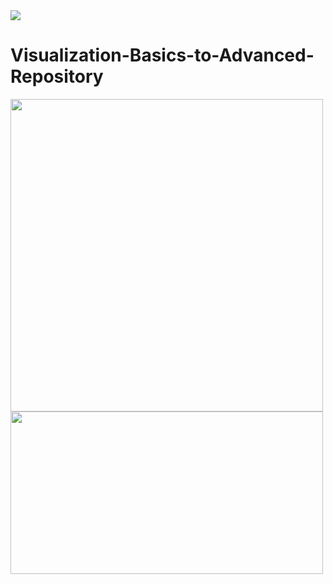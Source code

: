 <img src="https://fiverr-res.cloudinary.com/images/q_auto,f_auto/gigs/170532159/original/f80f496e2287e6e5dc104852b62feaa66982caaf/im-really-good-at-web-programming.jpg"/>

# Visualization-Basics-to-Advanced-Repository

<img src="https://user-images.githubusercontent.com/74038190/242390692-0b335028-1d3d-4ee5-b5b3-a373d499be7e.gif" height="500" width="500"/>
<img src="https://user-images.githubusercontent.com/74038190/212749447-bfb7e725-6987-49d9-ae85-2015e3e7cc41.gif" height="260" width="500"/>


